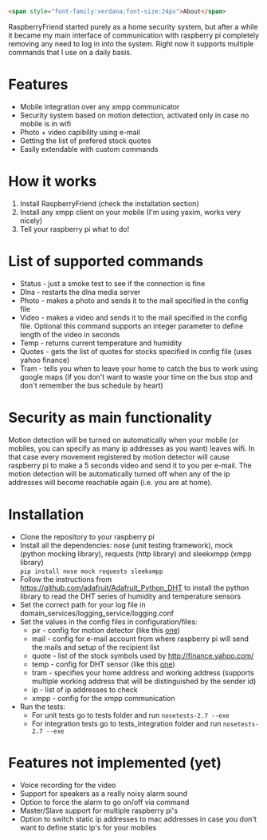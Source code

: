 ```html
<span style="font-family:verdana;font-size:24px">About</span>
```
RaspberryFriend started purely as a home security system, but after a while it became my main interface of communication with raspberry pi completely removing any need to log in into the system. Right now it supports multiple commands that I use on a daily basis. 

# Features
* Mobile integration over any xmpp communicator
* Security system based on motion detection, activated only in case no mobile is in wifi
* Photo + video capibility using e-mail
* Getting the list of prefered stock quotes
* Easily extendable with custom commands 

# How it works
1. Install RaspberryFriend (check the installation section)
2. Install any xmpp client on your mobile (I'm using yaxim, works very nicely)
3. Tell your raspberry pi what to do!

# List of supported commands
* Status - just a smoke test to see if the connection is fine
* Dlna - restarts the dlna media server
* Photo - makes a photo and sends it to the mail specified in the config file
* Video - makes a video and sends it to the mail specified in the config file. Optional this command supports an integer parameter to define length of the video in seconds
* Temp - returns current temperature and humidity
* Quotes - gets the list of quotes for stocks specified in config file (uses yahoo finance)
* Tram - tells you when to leave your home to catch the bus to work using google maps (if you don't want to waste your time on the bus stop and don't remember the bus schedule by heart)

# Security as main functionality
Motion detection will be turned on automatically when your mobile (or mobiles, you can specify as many ip addresses as you want) leaves wifi. In that case every movement registered by motion detector will cause raspberry pi to make a 5 seconds video and send it to you per e-mail. The motion detection will be automatically turned off when any of the ip addresses will become reachable again (i.e. you are at home).

# Installation
* Clone the repository to your raspberry pi
* Install all the dependencies: nose (unit testing framework), mock (python mocking library), requests (http library) and sleekxmpp (xmpp library)                                
		```pip install nose mock requests sleekxmpp```
* Follow the instructions from https://github.com/adafruit/Adafruit_Python_DHT to install the python library to read the DHT series of humidity and temperature sensors
* Set the correct path for your log file in domain_services/logging_service/logging.conf
* Set the values in the config files in configuration/files:
	* pir - config for motion detector (like this [one](http://www.adafruit.com/products/189))
	* mail - config for e-mail account from where raspberry pi will send the mails and setup of the recipient list
	* quote - list of the stock symbols used by http://finance.yahoo.com/
	* temp - config for DHT sensor (like this [one](http://www.adafruit.com/products/393))
	* tram - specifies your home address and working address (supports multiple working address that will be distinguished by the sender id)
	* ip - list of ip addresses to check 
	* xmpp - config for the xmpp communication
* Run the tests:
	* For unit tests go to tests folder and run ```nosetests-2.7 --exe```
	* For integration tests go to tests_integration folder and run ```nosetests-2.7 --exe```

# Features not implemented (yet)
* Voice recording for the video
* Support for speakers as a really noisy alarm sound
* Option to force the alarm to go on/off via command
* Master/Slave support for multiple raspberry pi's
* Option to switch static ip addresses to mac addresses in case you don't want to define static ip's for your mobiles

